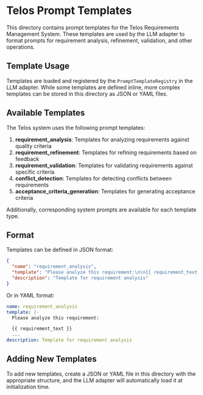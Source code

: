 # Telos Prompt Templates

This directory contains prompt templates for the Telos Requirements Management System. These templates are used by the LLM adapter to format prompts for requirement analysis, refinement, validation, and other operations.

## Template Usage

Templates are loaded and registered by the `PromptTemplateRegistry` in the LLM adapter. While some templates are defined inline, more complex templates can be stored in this directory as JSON or YAML files.

## Available Templates

The Telos system uses the following prompt templates:

1. **requirement_analysis**: Templates for analyzing requirements against quality criteria
2. **requirement_refinement**: Templates for refining requirements based on feedback
3. **requirement_validation**: Templates for validating requirements against specific criteria
4. **conflict_detection**: Templates for detecting conflicts between requirements
5. **acceptance_criteria_generation**: Templates for generating acceptance criteria

Additionally, corresponding system prompts are available for each template type.

## Format

Templates can be defined in JSON format:

```json
{
  "name": "requirement_analysis",
  "template": "Please analyze this requirement:\n\n{{ requirement_text }}...",
  "description": "Template for requirement analysis"
}
```

Or in YAML format:

```yaml
name: requirement_analysis
template: |-
  Please analyze this requirement:

  {{ requirement_text }}
  ...
description: Template for requirement analysis
```

## Adding New Templates

To add new templates, create a JSON or YAML file in this directory with the appropriate structure, and the LLM adapter will automatically load it at initialization time.